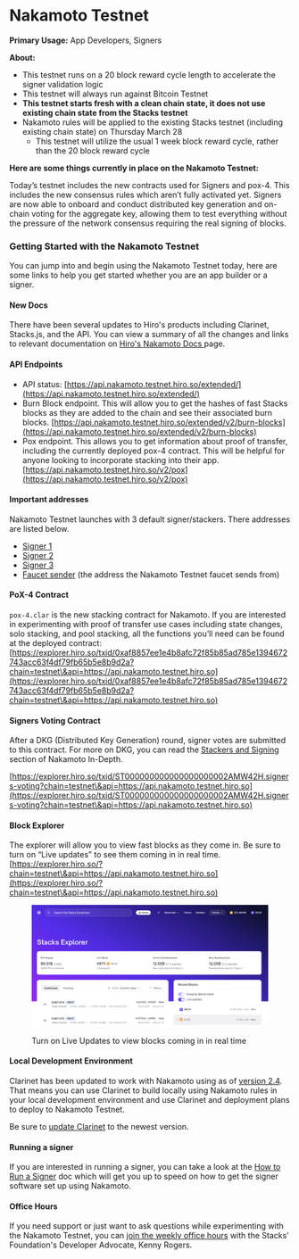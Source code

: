 # Nakamoto Testnet

**Primary Usage:** App Developers, Signers

**About:**

* This testnet runs on a 20 block reward cycle length to accelerate the signer validation logic
* This testnet will always run against Bitcoin Testnet
* **This testnet starts fresh with a clean chain state, it does not use existing chain state from the Stacks testnet**
* Nakamoto rules will be applied to the existing Stacks testnet (including existing chain state) on Thursday March 28
  * This testnet will utilize the usual 1 week block reward cycle, rather than the 20 block reward cycle

**Here are some things currently in place on the Nakamoto Testnet:**

Today’s testnet includes the new contracts used for Signers and pox-4. This includes the new consensus rules which aren’t fully activated yet. Signers are now able to onboard and conduct distributed key generation and on-chain voting for the aggregate key, allowing them to test everything without the pressure of the network consensus requiring the real signing of blocks.

### Getting Started with the Nakamoto Testnet

You can jump into and begin using the Nakamoto Testnet today, here are some links to help you get started whether you are an app builder or a signer.

#### New Docs

There have been several updates to Hiro's products including Clarinet, Stacks.js, and the API. You can view a summary of all the changes and links to relevant documentation on [Hiro's Nakamoto Docs ](https://docs.hiro.so/nakamoto)page.

#### API Endpoints

* API status: [https://api.nakamoto.testnet.hiro.so/extended/](https://api.nakamoto.testnet.hiro.so/extended/)
* Burn Block endpoint. This will allow you to get the hashes of fast Stacks blocks as they are added to the chain and see their associated burn blocks. [https://api.nakamoto.testnet.hiro.so/extended/v2/burn-blocks](https://api.nakamoto.testnet.hiro.so/extended/v2/burn-blocks)
* Pox endpoint. This allows you to get information about proof of transfer, including the currently deployed pox-4 contract. This will be helpful for anyone looking to incorporate stacking into their app. [https://api.nakamoto.testnet.hiro.so/v2/pox](https://api.nakamoto.testnet.hiro.so/v2/pox)

#### Important addresses

Nakamoto Testnet launches with 3 default signer/stackers. There addresses are listed below.

* [Signer 1](https://explorer.hiro.so/address/ST20Q2N56E1NBWE37R4VGSF89X4HHTB3GSMD8GKYW?chain=testnet\&api=https://api.nakamoto.testnet.hiro.so)
* [Signer 2](https://explorer.hiro.so/address/ST2Q6124HQFKVKPJSS5J6156BJR74FD6EC1297HJ1?chain=testnet\&api=https://api.nakamoto.testnet.hiro.so)
* [Signer 3](https://explorer.hiro.so/address/ST1114TBQYGNPGFAVXKWBKZAHP0X7ZGX9K6XYYE4F?chain=testnet\&api=https://api.nakamoto.testnet.hiro.so)
* [Faucet sender](https://explorer.hiro.so/address/ST0DZFQ1XGHC5P1BZ6B7HSWQKQJHM74JBGCSDTNA?chain=testnet\&api=https://api.nakamoto.testnet.hiro.so) (the address the Nakamoto Testnet faucet sends from)

#### PoX-4 Contract

`pox-4.clar` is the new stacking contract for Nakamoto. If you are interested in experimenting with proof of transfer use cases including state changes, solo stacking, and pool stacking, all the functions you’ll need can be found at the deployed contract: [https://explorer.hiro.so/txid/0xaf8857ee1e4b8afc72f85b85ad785e1394672743acc63f4df79fb65b5e8b9d2a?chain=testnet\&api=https://api.nakamoto.testnet.hiro.so](https://explorer.hiro.so/txid/0xaf8857ee1e4b8afc72f85b85ad785e1394672743acc63f4df79fb65b5e8b9d2a?chain=testnet\&api=https://api.nakamoto.testnet.hiro.so)

#### Signers Voting Contract

After a DKG (Distributed Key Generation) round, signer votes are submitted to this contract. For more on DKG, you can read the [Stackers and Signing](nakamoto-in-depth/stackers-and-signing.md) section of Nakamoto In-Depth.

[https://explorer.hiro.so/txid/ST000000000000000000002AMW42H.signers-voting?chain=testnet\&api=https://api.nakamoto.testnet.hiro.so](https://explorer.hiro.so/txid/ST000000000000000000002AMW42H.signers-voting?chain=testnet\&api=https://api.nakamoto.testnet.hiro.so)

#### Block Explorer

The explorer will allow you to view fast blocks as they come in. Be sure to turn on “Live updates” to see them coming in in real time. [https://explorer.hiro.so/?chain=testnet\&api=https://api.nakamoto.testnet.hiro.so](https://explorer.hiro.so/?chain=testnet\&api=https://api.nakamoto.testnet.hiro.so)

<figure><img src="../.gitbook/assets/image (4).png" alt=""><figcaption><p>Turn on Live Updates to view blocks coming in in real time</p></figcaption></figure>

#### Local Development Environment

Clarinet has been updated to work with Nakamoto using as of [version 2.4](https://github.com/hirosystems/clarinet/releases/tag/v2.4.0). That means you can use Clarinet to build locally using Nakamoto rules in your local development environment and use Clarinet and deployment plans to deploy to Nakamoto Testnet.

Be sure to [update Clarinet](https://docs.hiro.so/clarinet/getting-started) to the newest version.

#### Running a signer

If you are interested in running a signer, you can take a look at the [How to Run a Signer](signing-and-stacking/running-a-signer.md) doc which will get you up to speed on how to get the signer software set up using Nakamoto.

#### Office Hours

If you need support or just want to ask questions while experimenting with the Nakamoto Testnet, you can [join the weekly office hours](https://events.stacks.co/event/HD16484710) with the Stacks' Foundation's Developer Advocate, Kenny Rogers.
